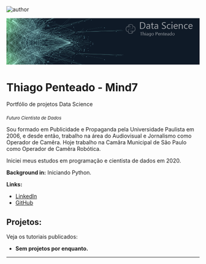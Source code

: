 ![author](https://img.shields.io/badge/author-thiagomind7-red.svg)

<p align="center">
  <img src="banner1.png" >
  
# Thiago Penteado - Mind7
Portfólio de projetos Data Science

<sub>*Futuro Cientista de Dados*</sub>

Sou formado em Publicidade e Propaganda pela Universidade Paulista em 2006, e desde então, trabalho na área do Audiovisual e Jornalismo como Operador de Camêra. Hoje trabalho na Camâra Municipal de São Paulo como Operador de Camêra Robótica.

Iniciei meus estudos em programação e cientista de dados em 2020.

**Background in:** Iniciando Python.

**Links:**
* [LinkedIn](https://www.linkedin.com/in/thiago-penteado-579b269b)
* [GitHub](https://github.com/thiago-mind7/Mind7_data_science)

## Projetos:
Veja os tutoriais publicados:

* **Sem projetos por enquanto.**
---
